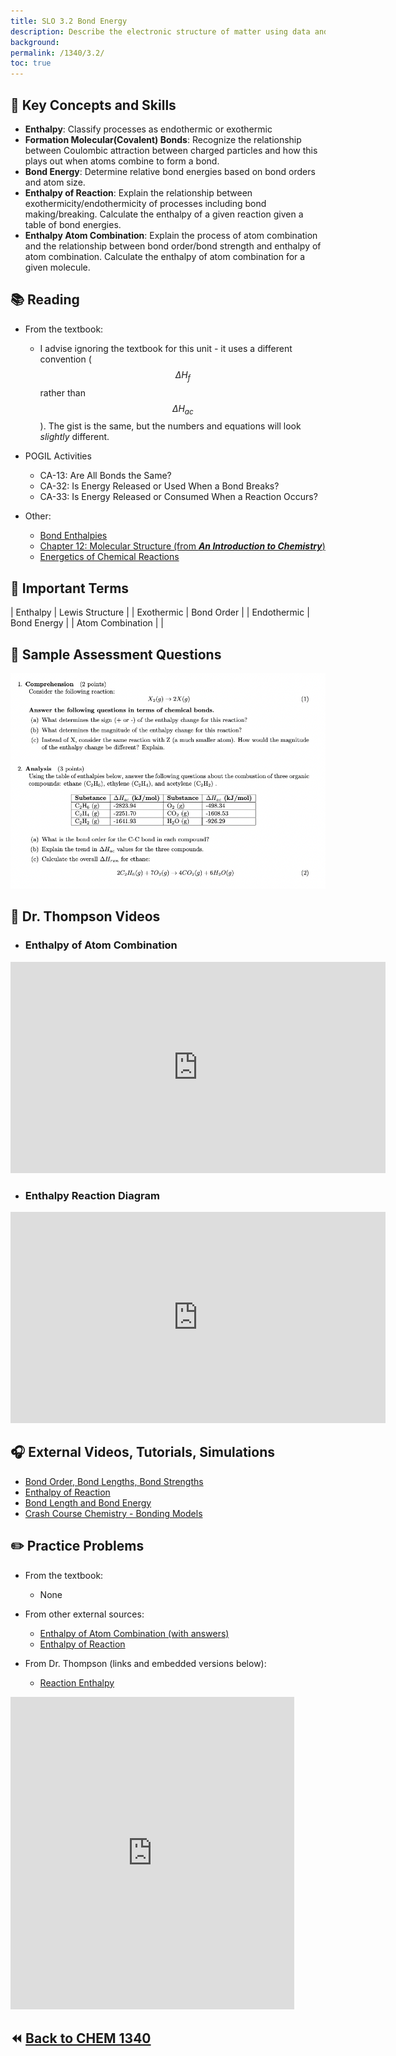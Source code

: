 ```yaml
---
title: SLO 3.2 Bond Energy
description: Describe the electronic structure of matter using data and models
background: 
permalink: /1340/3.2/
toc: true
---
```


## :key: Key Concepts and Skills
* **Enthalpy**: Classify processes as endothermic or exothermic
* **Formation Molecular(Covalent) Bonds**: Recognize the relationship between Coulombic attraction between charged particles and how this plays out when atoms combine to form a bond.
* **Bond Energy**: Determine relative bond energies based on bond orders and atom size.
* **Enthalpy of Reaction**: Explain the relationship between exothermicity/endothermicity of processes including bond making/breaking. Calculate the enthalpy of a given reaction given a table of bond energies.
* **Enthalpy Atom Combination**: Explain the process of atom combination and the relationship between bond order/bond strength and enthalpy of atom combination. Calculate the enthalpy of atom combination for a given molecule.

## :books: Reading

* From the textbook:
    * I advise ignoring the textbook for this unit - it uses a different convention ($$\Delta H_f$$ rather than $$\Delta H_{ac}$$). The gist is the same, but the numbers and equations will look *slightly* different.  

* POGIL Activities
    * CA-13: Are All Bonds the Same?
    * CA-32: Is Energy Released or Used When a Bond Breaks? 
    * CA-33: Is Energy Released or Consumed When a Reaction Occurs?

* Other:
    * <a href="https://ch301.cm.utexas.edu/section2.php?target=thermo/thermochemistry/enthalpy-bonds.html" target="_blank">Bond Enthalpies</a>
    * <a href="http://preparatorychemistry.com/Bishop_Chemistry_First.htm#Chapter%2012" target="_blank">Chapter 12: Molecular Structure (from ***An Introduction to Chemistry***)</a>
    * <a href="https://cnx.org/contents/YWoxHj5b@1/Energetics-of-Chemical-Reactions" target="_blank">Energetics of Chemical Reactions</a>


## :paperclip: Important Terms

| Enthalpy              | Lewis Structure    |
| Exothermic        | Bond Order             |
| Endothermic     | Bond Energy           |
| Atom Combination      |              |


## :memo: Sample Assessment Questions
![Sample assessment questions for CHEM 1340 SLO 3.2](/assets/theme/images/1340_3_dot_2_Sample.png "1340 SLO 3.2")

## :movie_camera: Dr. Thompson Videos

*  ### Enthalpy of Atom Combination
<iframe
    width="600"
    height="338"
    frameBorder="0"
    src="https://flip.com/s/oREggKuEafdieCXF?embed=true"
    webkitallowfullscreen
    mozallowfullscreen
    allowfullscreen
    allow="microphone; camera; display-capture"></iframe>

* ### Enthalpy Reaction Diagram
<iframe
    width="600"
    height="338"
    frameBorder="0"
    src="https://expl.ai/CGVESXT?mode=embed"
    webkitallowfullscreen
    mozallowfullscreen
    allowfullscreen
    allow="microphone; camera; display-capture"></iframe>


## :headphones: External Videos, Tutorials, Simulations

* <a href="https://www.youtube.com/watch?v=fvk8yN4TzGc" target="_blank">Bond Order, Bond Lengths, Bond Strengths</a>
* <a href="https://www.youtube.com/watch?v=qD7PDOhqbpM" target="_blank">Enthalpy of Reaction</a>
* <a href="https://www.youtube.com/watch?v=I9jd1Ew_YGU" target="_blank">Bond Length and Bond Energy</a>
* <a href="https://www.youtube.com/watch?v=a8LF7JEb0IA" target="_blank">Crash Course Chemistry - Bonding Models</a>

## :pencil2: Practice Problems
* From the textbook:
    * None
* From other external sources: 
    * <a href="https://drive.google.com/file/d/17wFC-Wko8C8KiyMS7wmXT-Zp9MxRjxiD/view?usp=sharing" target="_blank">Enthalpy of Atom Combination (with answers)</a>
    * <a href="https://drive.google.com/file/d/18AU_6c9Xv_Zaaozs2np5wDR_1I6ADBUb/view?usp=sharing" target="_blank">Enthalpy of Reaction</a>

* From Dr. Thompson (links and embedded versions below):
    * <a href="https://docs.google.com/document/d/15L9EhR2DeTUzVK_IVbX15ZjJWx-2IRw0fJVukMymsUk/edit?usp=sharing" target="_blank">Reaction Enthalpy</a>

<iframe 
    width="90%"
    height="500"
    frameBorder="0"
    src="https://docs.google.com/document/d/e/2PACX-1vTU5xIhmDSKI9jbZ388oKu1rgs924o03gCRzbpfL0qkWe_cBwaFmcG28MRtWlGUfgCM1kn-Ls-lj6-i/pub?embedded=true"></iframe>




## :rewind: [Back to CHEM 1340](../)